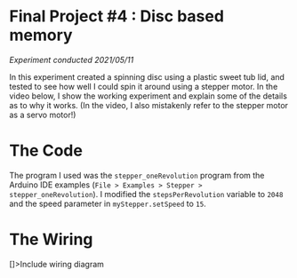 # Final Project #4 : Disc based memory
*Experiment conducted 2021/05/11*

In this experiment created a spinning disc using a plastic sweet tub lid, and tested to see how well I could spin it around using a stepper motor. In the video below, I show the working experiment and explain some of the details as to why it works. (In the video, I also mistakenly refer to the stepper motor as a servo motor!)

# The Code
The program I used was the `stepper_oneRevolution` program from the Arduino IDE examples (`File > Examples > Stepper > stepper_oneRevolution`). I modified the `stepsPerRevolution` variable to `2048` and the speed parameter in `myStepper.setSpeed` to `15`.

# The Wiring
[]>Include wiring diagram
